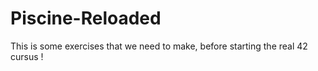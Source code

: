 # Piscine-Reloaded
This is some exercises that we need to make, before starting the real 42 cursus !
